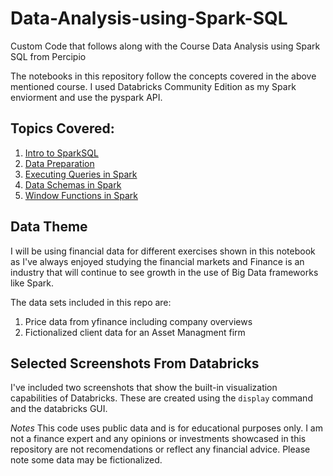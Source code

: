 # Data-Analysis-using-Spark-SQL
Custom Code that follows along with the Course Data Analysis using Spark SQL from Percipio

The notebooks in this repository follow the concepts covered in the above mentioned course. I used Databricks Community Edition as my Spark enviorment and use the pyspark API.

## Topics Covered:

1. [Intro to SparkSQL](https://github.com/ggsmith842/Data-Analysis-using-Spark-SQL/blob/main/Part%20I%20Intro%20to%20Spark%20SQL.ipynb)
2. [Data Preparation](https://github.com/ggsmith842/Data-Analysis-using-Spark-SQL/blob/main/Part%20II%20Data%20Preparation%20for%20Spark.ipynb)
3. [Executing Queries in Spark](https://github.com/ggsmith842/Data-Analysis-using-Spark-SQL/blob/main/Part%20III%20Executing%20Queries.ipynb)
4. [Data Schemas in Spark](https://github.com/ggsmith842/Data-Analysis-using-Spark-SQL/blob/main/Part%20IV%20Schemas.ipynb)
5. [Window Functions in Spark](https://github.com/ggsmith842/Data-Analysis-using-Spark-SQL/blob/main/Part%20V%20Window%20Functions.ipynb)

## Data Theme
I will be using financial data for different exercises shown in this notebook as I've always enjoyed studying the financial markets and Finance is an industry that will continue to see growth in the use of Big Data frameworks like Spark. 

The data sets included in this repo are:
1. Price data from yfinance including company overviews
2. Fictionalized client data for an Asset Managment firm

## Selected Screenshots From Databricks

I've included two screenshots that show the built-in visualization capabilities of Databricks. These are created using the `display` command and the databricks GUI.






*Notes*
This code uses public data and is for educational purposes only. I am not a finance expert and any opinions or investments showcased in this repository are not recomendations or reflect any financial advice. Please note some data may be fictionalized.
